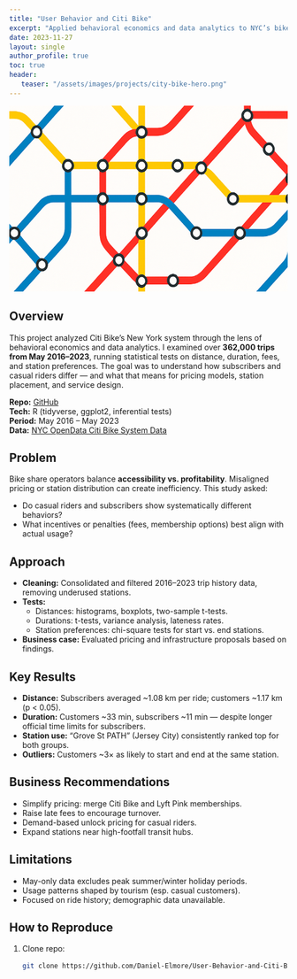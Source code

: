 ```yaml
---
title: "User Behavior and Citi Bike"
excerpt: "Applied behavioral economics and data analytics to NYC’s bike share system (2016–2023), finding numerous statistically significant differences."
date: 2023-11-27
layout: single
author_profile: true
toc: true
header:
   teaser: "/assets/images/projects/city-bike-hero.png"  
---
```

![](/assets/images/projects/city-bike-hero.png)
## Overview
This project analyzed Citi Bike’s New York system through the lens of behavioral economics and data analytics. I examined over **362,000 trips from May 2016–2023**, running statistical tests on distance, duration, fees, and station preferences. The goal was to understand how subscribers and casual riders differ — and what that means for pricing models, station placement, and service design.

**Repo:** [GitHub](https://github.com/Daniel-Elmore/User-Behavior-and-Citi-Bike-A-Study-of-Behavioral-Economics-and-Data-Analytics)  
**Tech:** R (tidyverse, ggplot2, inferential tests)  
**Period:** May 2016 – May 2023  
**Data:** [NYC OpenData Citi Bike System Data](https://data.cityofnewyork.us/Transportation/Citi-Bike-System-Data/vsnr-94wk)

## Problem
Bike share operators balance **accessibility vs. profitability**. Misaligned pricing or station distribution can create inefficiency. This study asked:  
- Do casual riders and subscribers show systematically different behaviors?  
- What incentives or penalties (fees, membership options) best align with actual usage?  

## Approach
- **Cleaning:** Consolidated and filtered 2016–2023 trip history data, removing underused stations.  
- **Tests:**  
  - Distances: histograms, boxplots, two-sample t-tests.  
  - Durations: t-tests, variance analysis, lateness rates.  
  - Station preferences: chi-square tests for start vs. end stations.  
- **Business case:** Evaluated pricing and infrastructure proposals based on findings.  

## Key Results
- **Distance:** Subscribers averaged ~1.08 km per ride; customers ~1.17 km (p < 0.05).  
- **Duration:** Customers ~33 min, subscribers ~11 min — despite longer official time limits for subscribers.  
- **Station use:** “Grove St PATH” (Jersey City) consistently ranked top for both groups.  
- **Outliers:** Customers ~3× as likely to start and end at the same station.  

## Business Recommendations
- Simplify pricing: merge Citi Bike and Lyft Pink memberships.  
- Raise late fees to encourage turnover.  
- Demand-based unlock pricing for casual riders.  
- Expand stations near high-footfall transit hubs.  

## Limitations
- May-only data excludes peak summer/winter holiday periods.  
- Usage patterns shaped by tourism (esp. casual customers).  
- Focused on ride history; demographic data unavailable.  

## How to Reproduce
1. Clone repo:  
   ```bash
   git clone https://github.com/Daniel-Elmore/User-Behavior-and-Citi-Bike-A-Study-of-Behavioral-Economics-and-Data-Analytics.git
